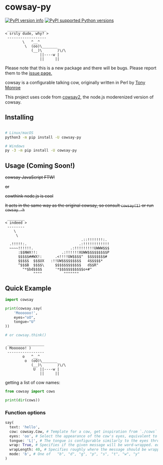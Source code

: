 cowsay-py
=========


[![PyPI version info](https://img.shields.io/pypi/v/cowsay-py.svg)](https://pypi.python.org/pypi/cowsay-py)
[![PyPI supported Python versions](https://img.shields.io/pypi/pyversions/cowsay-py.svg)](https://pypi.python.org/pypi/cowsay-py)

````
 __________________
< srsly dude, why? >
 ------------------
        \   ^__^
         \  (oo)\_______
            (__)\       )\/\
                ||----w |
                ||     ||
````

Please note that this is a new package and there will be bugs. Please report them to the [issue page.](https://github.com/Ovlic/cowsay_py/issues)

cowsay is a configurable talking cow, originally written in Perl by [Tony Monroe](https://github.com/tnalpgge/rank-amateur-cowsay)

This project uses code from [cowsay2](https://github.com/johnnysprinkles/cowsay), the node.js moderenized version of cowsay.


Installing
----------

```sh

# Linux/macOS
python3 -m pip install -U cowsay-py

# Windows
py -3 -m pip install -U cowsay-py
```

Usage (Coming Soon!)
-----

~~cowsay JavaScript FTW!~~

~~or~~

~~cowthink node.js is cool~~


~~It acts in the same way as the original cowsay, so consult `cowsay(1)` or run `cowsay -h`~~

````
 ________
< indeed >
 --------
    \
     \
                                   .::!!!!!!!:.
  .!!!!!:.                        .:!!!!!!!!!!!!
  ~~~~!!!!!!.                 .:!!!!!!!!!UWWW$$$
      :$$NWX!!:           .:!!!!!!XUWW$$$$$$$$$P
      $$$$$##WX!:      .<!!!!UW$$$$"  $$$$$$$$#
      $$$$$  $$$UX   :!!UW$$$$$$$$$   4$$$$$*
      ^$$$B  $$$$\     $$$$$$$$$$$$   d$$R"
        "*$bd$$$$      '*$$$$$$$$$$$o+#"
             """"          """""""
````

Quick Example
-------------

```py
import cowsay

print(cowsay.say(
    'Moooooo!',
    eyes="oO",
    tongue="U"
))

# or cowsay.think()
```
````
 _________________
( Moooooo! )
 -----------------
        o   ^__^
         o  (oO)\_______
            (__)\       )\/\
             U  ||----w |
                ||     ||
````

getting a list of cow names:
```py
from cowsay import cows

print(dir(cows))
```

### Function options

```py
say(
  text: 'hello',
  cow: cowsay.Cow, # Template for a cow, get inspiration from `./cows`
  eyes: 'oo', # Select the appearance of the cow's eyes, equivalent to cowsay -e
  tongue: 'L|', # The tongue is configurable similarly to the eyes through -T and tongue_string, equivalent to cowsay -T
  wrap: True, # Specifies if the given message will be word-wrapped. equivalent to cowsay -n
  wrapLength: 40, # Specifies roughly where the message should be wrapped. equivalent to cowsay -W
  mode: 'b', # One of 	"b", "d", "g", "p", "s", "t", "w", "y"
)
```
